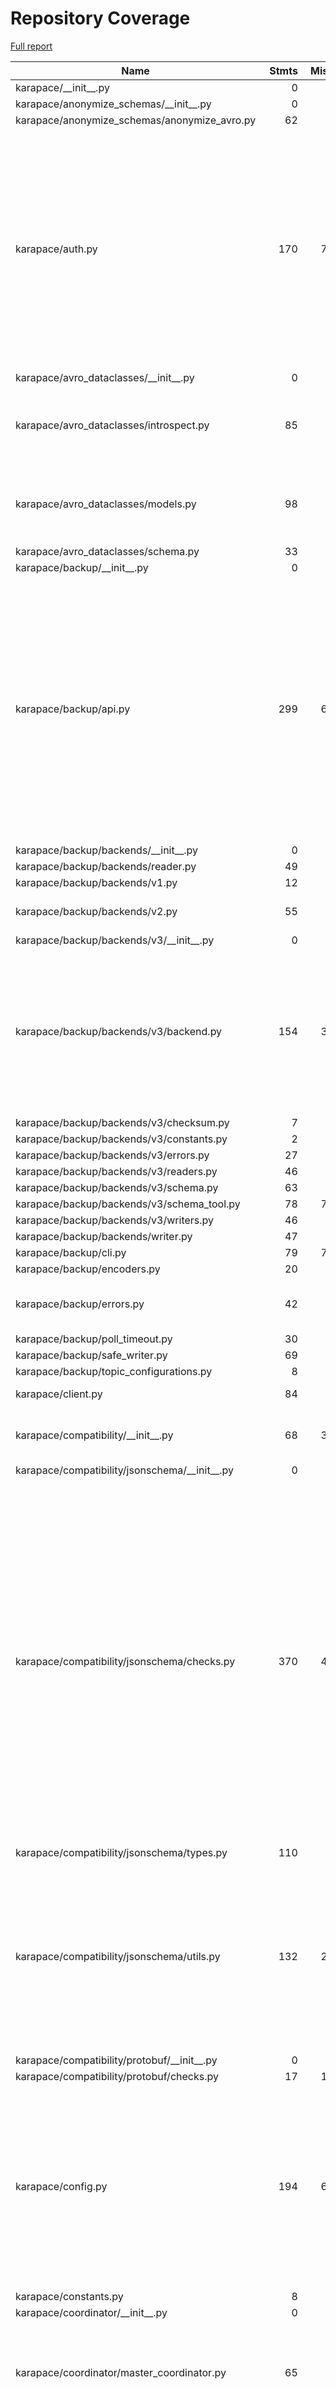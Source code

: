# Repository Coverage

[Full report](https://htmlpreview.github.io/?https://github.com/Aiven-Open/karapace/blob/python-coverage-comment-action-data/htmlcov/index.html)

| Name                                              |    Stmts |     Miss |   Branch |   BrPart |   Cover |   Missing |
|-------------------------------------------------- | -------: | -------: | -------: | -------: | ------: | --------: |
| karapace/\_\_init\_\_.py                          |        0 |        0 |        0 |        0 |    100% |           |
| karapace/anonymize\_schemas/\_\_init\_\_.py       |        0 |        0 |        0 |        0 |    100% |           |
| karapace/anonymize\_schemas/anonymize\_avro.py    |       62 |        0 |       22 |        0 |    100% |           |
| karapace/auth.py                                  |      170 |       76 |       48 |        4 |     55% |52-59, 70, 104, 120, 138, 152-158, 162, 167-188, 191-194, 197-227, 230-254, 258-275, 279 |
| karapace/avro\_dataclasses/\_\_init\_\_.py        |        0 |        0 |        0 |        0 |    100% |           |
| karapace/avro\_dataclasses/introspect.py          |       85 |        7 |       44 |        7 |     89% |23, 47, 68, 114, 116, 122, 125 |
| karapace/avro\_dataclasses/models.py              |       98 |        6 |       44 |        4 |     93% |20, 105-106, 108, 111, 131 |
| karapace/avro\_dataclasses/schema.py              |       33 |        0 |        0 |        0 |    100% |           |
| karapace/backup/\_\_init\_\_.py                   |        0 |        0 |        0 |        0 |    100% |           |
| karapace/backup/api.py                            |      299 |       60 |      137 |       10 |     78% |142, 152-154, 168, 172, 279-281, 385, 400->exit, 480->489, 482, 529, 531, 566-576, 601-643, 652-693 |
| karapace/backup/backends/\_\_init\_\_.py          |        0 |        0 |        0 |        0 |    100% |           |
| karapace/backup/backends/reader.py                |       49 |        1 |       18 |        0 |     99% |        82 |
| karapace/backup/backends/v1.py                    |       12 |        0 |        4 |        0 |    100% |           |
| karapace/backup/backends/v2.py                    |       55 |        2 |       30 |        4 |     93% |58, 60, 70->72, 75->77 |
| karapace/backup/backends/v3/\_\_init\_\_.py       |        0 |        0 |        0 |        0 |    100% |           |
| karapace/backup/backends/v3/backend.py            |      154 |       30 |       66 |        8 |     77% |48-52, 61-62, 124, 146-156, 168-180, 252, 271, 273, 280, 309, 312 |
| karapace/backup/backends/v3/checksum.py           |        7 |        2 |        0 |        0 |     71% |    12, 15 |
| karapace/backup/backends/v3/constants.py          |        2 |        0 |        0 |        0 |    100% |           |
| karapace/backup/backends/v3/errors.py             |       27 |        0 |        0 |        0 |    100% |           |
| karapace/backup/backends/v3/readers.py            |       46 |        0 |       12 |        0 |    100% |           |
| karapace/backup/backends/v3/schema.py             |       63 |        0 |       12 |        0 |    100% |           |
| karapace/backup/backends/v3/schema\_tool.py       |       78 |       78 |       26 |        0 |      0% |     7-144 |
| karapace/backup/backends/v3/writers.py            |       46 |        1 |       10 |        1 |     96% |        24 |
| karapace/backup/backends/writer.py                |       47 |        1 |       20 |        0 |     99% |       174 |
| karapace/backup/cli.py                            |       79 |       79 |       26 |        0 |      0% |     7-178 |
| karapace/backup/encoders.py                       |       20 |        0 |       12 |        0 |    100% |           |
| karapace/backup/errors.py                         |       42 |        7 |       14 |        0 |     88% |57, 62, 67, 72, 80, 85, 90 |
| karapace/backup/poll\_timeout.py                  |       30 |        0 |       12 |        0 |    100% |           |
| karapace/backup/safe\_writer.py                   |       69 |        0 |       26 |        0 |    100% |           |
| karapace/backup/topic\_configurations.py          |        8 |        0 |        0 |        0 |    100% |           |
| karapace/client.py                                |       84 |        4 |       26 |        1 |     95% |67-68, 78-79 |
| karapace/compatibility/\_\_init\_\_.py            |       68 |       39 |       30 |        1 |     33% |51-56, 60, 64, 68, 81-174 |
| karapace/compatibility/jsonschema/\_\_init\_\_.py |        0 |        0 |        0 |        0 |    100% |           |
| karapace/compatibility/jsonschema/checks.py       |      370 |       46 |      164 |       21 |     84% |202, 252, 265, 334, 425, 435-446, 521-533, 546-550, 575, 599, 661, 674, 684, 764-776, 787-797, 822-825, 879->877, 881, 885, 895-900, 920 |
| karapace/compatibility/jsonschema/types.py        |      110 |        0 |       10 |        0 |    100% |           |
| karapace/compatibility/jsonschema/utils.py        |      132 |       22 |       64 |       11 |     80% |32, 46, 51, 105, 127-137, 150, 199-203, 209, 311->310, 330, 339, 355, 367 |
| karapace/compatibility/protobuf/\_\_init\_\_.py   |        0 |        0 |        0 |        0 |    100% |           |
| karapace/compatibility/protobuf/checks.py         |       17 |       13 |        6 |        0 |     17% |     11-25 |
| karapace/config.py                                |      194 |       64 |       50 |        5 |     59% |163-171, 223-237, 246, 253-255, 262-264, 269, 281-282, 289-315, 325-344 |
| karapace/constants.py                             |        8 |        0 |        0 |        0 |    100% |           |
| karapace/coordinator/\_\_init\_\_.py              |        0 |        0 |        0 |        0 |    100% |           |
| karapace/coordinator/master\_coordinator.py       |       65 |        9 |       12 |        3 |     84% |52-54, 57-61, 107-109, 124->126, 126->exit |
| karapace/coordinator/schema\_coordinator.py       |      476 |       38 |      140 |        9 |     91% |221-230, 243-246, 266-267, 279-280, 496-501, 519-523, 541, 551-555, 588->exit, 593->596, 607->634, 742, 759, 840, 884-885, 892-893 |
| karapace/dataclasses.py                           |       11 |        0 |        4 |        0 |    100% |           |
| karapace/dependency.py                            |       31 |        8 |        6 |        1 |     70% |15, 42, 45, 52, 55, 58-60 |
| karapace/errors.py                                |       38 |        5 |        2 |        1 |     85% |11-12, 65-67 |
| karapace/in\_memory\_database.py                  |      186 |       83 |      102 |        7 |     46% |45-58, 61-64, 67-72, 81-84, 95, 98, 104, 127, 156-158, 161->exit, 165-166, 179, 182->184, 188-196, 199-207, 213-216, 222, 225-226, 233-237, 240-242, 245-246, 267-272, 275-276, 279-283 |
| karapace/instrumentation/\_\_init\_\_.py          |        0 |        0 |        0 |        0 |    100% |           |
| karapace/instrumentation/prometheus.py            |       38 |        0 |       10 |        0 |    100% |           |
| karapace/kafka/\_\_init\_\_.py                    |        0 |        0 |        0 |        0 |    100% |           |
| karapace/kafka/admin.py                           |       75 |        0 |       13 |        0 |    100% |           |
| karapace/kafka/common.py                          |       86 |        5 |       17 |        4 |     91% |54, 75, 167, 205, 210 |
| karapace/kafka/consumer.py                        |      141 |       12 |       26 |        2 |     92% |48-49, 62, 67, 134-135, 161-162, 181-182, 187-188 |
| karapace/kafka/producer.py                        |       67 |        2 |        6 |        0 |     97% |     63-64 |
| karapace/kafka/types.py                           |        8 |        0 |        0 |        0 |    100% |           |
| karapace/kafka\_rest\_apis/\_\_init\_\_.py        |      630 |       69 |      188 |       18 |     88% |98-101, 301-313, 317-319, 480, 484, 491, 494, 505, 510->509, 533-543, 686, 729-730, 741->exit, 755-761, 801, 820, 843, 854, 879-880, 903, 972-973, 986-987, 1007, 1052-1057, 1101, 1160, 1210-1212, 1216-1217, 1221-1223, 1225-1227, 1234-1235, 1250, 1291, 1295->1301 |
| karapace/kafka\_rest\_apis/authentication.py      |       64 |        0 |       18 |        0 |    100% |           |
| karapace/kafka\_rest\_apis/consumer\_manager.py   |      344 |       38 |      118 |        9 |     88% |112, 195-196, 204->exit, 233-239, 249-250, 282-283, 298-301, 306, 324, 342, 438, 440, 475-476, 479, 481, 509-519, 540-541, 574, 588-589 |
| karapace/kafka\_rest\_apis/error\_codes.py        |       19 |        0 |        0 |        0 |    100% |           |
| karapace/kafka\_rest\_apis/schema\_cache.py       |       72 |       20 |       12 |        1 |     75% |18, 22, 26, 30, 34, 46, 53-54, 57-58, 72-73, 78, 86, 89-90, 98, 101, 104, 107 |
| karapace/kafka\_utils.py                          |       20 |        0 |        4 |        0 |    100% |           |
| karapace/karapace.py                              |       49 |        5 |       14 |        1 |     90% |51, 67, 81, 91, 99 |
| karapace/karapace\_all.py                         |       55 |        9 |       16 |        5 |     80% |36-37, 43-44, 46-47, 52-53, 71, 74->exit |
| karapace/key\_format.py                           |       31 |        0 |        6 |        0 |    100% |           |
| karapace/messaging.py                             |       57 |       24 |       10 |        1 |     51% |54-56, 60->exit, 64-100, 107-111 |
| karapace/offset\_watcher.py                       |       14 |        1 |        6 |        0 |     95% |        24 |
| karapace/protobuf/\_\_init\_\_.py                 |        0 |        0 |        0 |        0 |    100% |           |
| karapace/protobuf/compare\_result.py              |       61 |        1 |       10 |        0 |     99% |        66 |
| karapace/protobuf/compare\_type\_lists.py         |       42 |        8 |       22 |        4 |     75% |44, 48, 50-55, 63 |
| karapace/protobuf/compare\_type\_storage.py       |      111 |       19 |       48 |       12 |     78% |13-14, 24, 35, 61-63, 95, 99, 102, 107, 111, 114, 118, 126, 139-141, 144 |
| karapace/protobuf/encoding\_variants.py           |       44 |       30 |       18 |        2 |     29% |17-33, 37-45, 50, 56-67 |
| karapace/protobuf/enum\_constant\_element.py      |       21 |        0 |        4 |        0 |    100% |           |
| karapace/protobuf/enum\_element.py                |       51 |        5 |       26 |        4 |     88% |59-60, 73, 75, 78 |
| karapace/protobuf/exception.py                    |       25 |        9 |        6 |        1 |     55% |12, 44, 49-55 |
| karapace/protobuf/extend\_element.py              |       22 |        0 |        6 |        0 |    100% |           |
| karapace/protobuf/extensions\_element.py          |       26 |        1 |       10 |        2 |     92% |28->38, 36 |
| karapace/protobuf/field.py                        |        7 |        0 |        0 |        0 |    100% |           |
| karapace/protobuf/field\_element.py               |      101 |        8 |       40 |        6 |     90% |110, 113, 143, 149, 160, 167, 172, 175 |
| karapace/protobuf/group\_element.py               |       27 |        0 |        8 |        1 |     97% |    33->37 |
| karapace/protobuf/io.py                           |      179 |       87 |       50 |        8 |     46% |34, 38-55, 78-83, 88, 91, 99-149, 158-168, 181-186, 214-217, 238->240, 253-267, 297-298, 310->316, 311->310, 317 |
| karapace/protobuf/known\_dependency.py            |       21 |        0 |       10 |        1 |     97% |    14->16 |
| karapace/protobuf/kotlin\_wrapper.py              |       21 |        1 |       10 |        0 |     97% |        36 |
| karapace/protobuf/location.py                     |       27 |        3 |        8 |        3 |     83% |19, 30, 39, 46->50 |
| karapace/protobuf/message\_element.py             |      117 |        3 |       62 |        3 |     97% |97-98, 100->exit, 168 |
| karapace/protobuf/one\_of\_element.py             |       49 |        0 |       22 |        0 |    100% |           |
| karapace/protobuf/option\_element.py              |       80 |        2 |       32 |        3 |     96% |50, 80->83, 87 |
| karapace/protobuf/option\_reader.py               |      104 |       17 |       50 |        4 |     81% |60, 100, 111-115, 121-127, 135-139 |
| karapace/protobuf/proto\_file\_element.py         |       94 |        4 |       46 |        3 |     95% |20->exit, 32, 118, 128, 143 |
| karapace/protobuf/proto\_normalizations.py        |      116 |        4 |       12 |        2 |     95% |151-154, 211, 222 |
| karapace/protobuf/proto\_parser.py                |      383 |        9 |      138 |       10 |     96% |109, 117, 223, 321, 349, 486, 514, 516->519, 553, 616 |
| karapace/protobuf/proto\_type.py                  |      130 |       19 |       42 |        5 |     83% |17->19, 122, 146-147, 157, 160-169, 172, 178, 181, 185, 197, 202, 210, 249 |
| karapace/protobuf/protobuf\_to\_dict.py           |      186 |      159 |      108 |        0 |      9% |25-28, 32-33, 63, 67-69, 73, 86-133, 144-161, 189-193, 197-227, 231-305, 309-316, 323-332, 346-351 |
| karapace/protobuf/reserved\_element.py            |       27 |        1 |       12 |        1 |     95% |        38 |
| karapace/protobuf/rpc\_element.py                 |       30 |        0 |        8 |        0 |    100% |           |
| karapace/protobuf/schema.py                       |      278 |       14 |      156 |        8 |     94% |76-78, 81-83, 178, 200, 205, 278, 290, 301, 448, 505 |
| karapace/protobuf/serialization.py                |      254 |       35 |      172 |       40 |     82% |58, 60, 116, 120, 122, 124, 126, 128, 132, 134, 136, 142, 144, 148, 199, 208, 215->217, 217->219, 243, 256->245, 279, 281, 283, 285, 287, 289, 291, 293, 295, 297, 299, 301, 303, 305, 307, 309, 311, 313, 322->325, 334->331 |
| karapace/protobuf/service\_element.py             |       28 |        0 |       10 |        0 |    100% |           |
| karapace/protobuf/syntax.py                       |       12 |        1 |        2 |        0 |     93% |        24 |
| karapace/protobuf/syntax\_reader.py               |      262 |       13 |      124 |       15 |     92% |53-54, 66, 105, 168->179, 191-192, 214, 218->221, 225->246, 247, 248->259, 252->258, 260, 265->274, 300->323, 313-314, 345, 368 |
| karapace/protobuf/type\_element.py                |       25 |        9 |        4 |        1 |     66% |14-16, 32, 35-36, 39-40, 43 |
| karapace/protobuf/type\_tree.py                   |       65 |        2 |       36 |        3 |     95% |66, 70->68, 73 |
| karapace/protobuf/utils.py                        |       46 |        3 |       20 |        3 |     91% |10, 20, 52 |
| karapace/rapu.py                                  |      259 |       55 |       96 |       19 |     75% |84, 88, 103, 107, 140, 143, 231, 240-249, 274-278, 283, 289-298, 304, 311, 314->317, 319->322, 322->325, 332, 338-339, 344-351, 356-361, 368, 371-372, 380, 402-405, 448, 464, 478-480 |
| karapace/schema\_models.py                        |      167 |       32 |       62 |       10 |     81% |79->84, 82, 114, 121-122, 138-140, 145-152, 159, 171-180, 193, 203-204, 210-211, 218-230, 314, 320-321, 324, 327-329, 354, 406->exit |
| karapace/schema\_reader.py                        |      381 |      121 |      124 |       17 |     63% |183-192, 200-209, 228-236, 261, 264-268, 273, 279-291, 316, 325, 341->344, 361-367, 381->390, 459->462, 466-467, 468->exit, 473-483, 489, 493-497, 501-502, 515-517, 531-552, 562-563, 575-576, 587-589, 595, 604, 611, 614-617, 628-648, 654-662 |
| karapace/schema\_references.py                    |       36 |        4 |        8 |        1 |     89% |26, 40, 57, 60 |
| karapace/schema\_registry.py                      |      245 |      182 |       94 |        0 |     20% |64, 68, 71-72, 92-101, 104-112, 115-117, 120-128, 131-190, 193-227, 230-237, 240-266, 271-282, 285-286, 303-401, 406-414, 417, 420, 432-447, 450-452, 455-456, 462, 465-467 |
| karapace/schema\_registry\_apis.py                |      540 |      400 |      187 |        7 |     22% |90-91, 102-118, 130, 133-135, 139, 145, 148, 335->337, 338, 341-361, 365, 382-455, 458-478, 487-551, 556-580, 583, 586-590, 593-618, 623-649, 666-691, 701-716, 719-728, 733-786, 791-818, 823-893, 898-915, 925-950, 955-962, 973-974, 985, 1005-1026, 1029-1030, 1045-1079, 1084-1189, 1206-1288, 1296-1297, 1310-1322, 1329-1332, 1337-1354, 1357 |
| karapace/schema\_type.py                          |        6 |        0 |        2 |        0 |    100% |           |
| karapace/sentry/\_\_init\_\_.py                   |       16 |        3 |        0 |        0 |     81% | 11, 25-26 |
| karapace/sentry/sentry\_client.py                 |       21 |        0 |        2 |        1 |     96% |  58->exit |
| karapace/sentry/sentry\_client\_api.py            |       13 |        2 |        0 |        0 |     85% |    23, 26 |
| karapace/serialization.py                         |      275 |       28 |      106 |       14 |     89% |83, 121, 138, 149, 153, 179-180, 210, 224-225, 232, 246-247, 289-290, 339->342, 373, 378, 449-454, 460-463, 481, 490 |
| karapace/statsd.py                                |       62 |        9 |       18 |        4 |     81% |42-44, 68, 77, 79-81, 83 |
| karapace/typing.py                                |       69 |        3 |       22 |        3 |     93% |73, 75, 87 |
| karapace/utils.py                                 |      130 |       44 |       54 |        3 |     67% |30-32, 44-46, 51, 56, 61, 66, 72-81, 92, 104, 117, 131, 136, 151, 155, 197, 205-208, 227-245 |
| karapace/version.py                               |        1 |        0 |        0 |        0 |    100% |           |
|                                         **TOTAL** | **10434** | **2216** | **3770** |  **363** | **76%** |           |


## Setup coverage badge

Below are examples of the badges you can use in your main branch `README` file.

### Direct image

[![Coverage badge](https://raw.githubusercontent.com/Aiven-Open/karapace/python-coverage-comment-action-data/badge.svg)](https://htmlpreview.github.io/?https://github.com/Aiven-Open/karapace/blob/python-coverage-comment-action-data/htmlcov/index.html)

This is the one to use if your repository is private or if you don't want to customize anything.

### [Shields.io](https://shields.io) Json Endpoint

[![Coverage badge](https://img.shields.io/endpoint?url=https://raw.githubusercontent.com/Aiven-Open/karapace/python-coverage-comment-action-data/endpoint.json)](https://htmlpreview.github.io/?https://github.com/Aiven-Open/karapace/blob/python-coverage-comment-action-data/htmlcov/index.html)

Using this one will allow you to [customize](https://shields.io/endpoint) the look of your badge.
It won't work with private repositories. It won't be refreshed more than once per five minutes.

### [Shields.io](https://shields.io) Dynamic Badge

[![Coverage badge](https://img.shields.io/badge/dynamic/json?color=brightgreen&label=coverage&query=%24.message&url=https%3A%2F%2Fraw.githubusercontent.com%2FAiven-Open%2Fkarapace%2Fpython-coverage-comment-action-data%2Fendpoint.json)](https://htmlpreview.github.io/?https://github.com/Aiven-Open/karapace/blob/python-coverage-comment-action-data/htmlcov/index.html)

This one will always be the same color. It won't work for private repos. I'm not even sure why we included it.

## What is that?

This branch is part of the
[python-coverage-comment-action](https://github.com/marketplace/actions/python-coverage-comment)
GitHub Action. All the files in this branch are automatically generated and may be
overwritten at any moment.